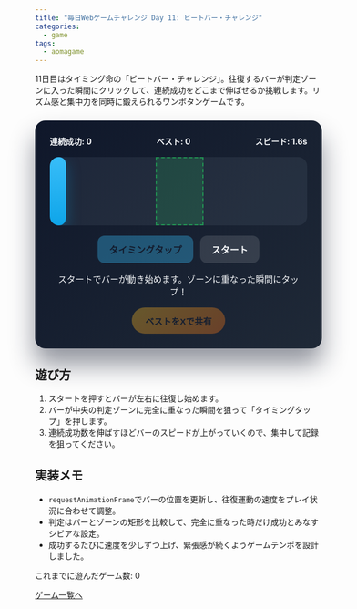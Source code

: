 ```yaml
---
title: "毎日Webゲームチャレンジ Day 11: ビートバー・チャレンジ"
categories:
  - game
tags:
  - aomagame
---
```


11日目はタイミング命の「ビートバー・チャレンジ」。往復するバーが判定ゾーンに入った瞬間にクリックして、連続成功をどこまで伸ばせるか挑戦します。リズム感と集中力を同時に鍛えられるワンボタンゲームです。

<style>
#beat-bar-game {
  max-width: 520px;
  margin: 24px auto;
  padding: 26px;
  border-radius: 18px;
  background: linear-gradient(135deg, #0f172a, #1f2937);
  color: #f8fafc;
  box-shadow: 0 28px 44px rgba(15, 23, 42, 0.45);
  font-family: "Inter", "Hiragino Kaku Gothic ProN", sans-serif;
}
#beat-bar-game .hud {
  display: flex;
  justify-content: space-between;
  align-items: center;
  gap: 12px;
  flex-wrap: wrap;
  margin-bottom: 18px;
  font-weight: 700;
}
#beat-bar-game .arena {
  position: relative;
  height: 120px;
  border-radius: 16px;
  background: rgba(148, 163, 184, 0.1);
  overflow: hidden;
  margin-bottom: 18px;
}
#beat-bar-game .zone {
  position: absolute;
  top: 0;
  bottom: 0;
  width: 80px;
  left: calc(50% - 40px);
  background: rgba(34, 197, 94, 0.18);
  border: 2px dashed rgba(34, 197, 94, 0.6);
}
#beat-bar-game .bar {
  position: absolute;
  top: 0;
  bottom: 0;
  width: 28px;
  border-radius: 12px;
  background: linear-gradient(180deg, #38bdf8, #0ea5e9);
  box-shadow: 0 10px 26px rgba(14, 165, 233, 0.35);
}
#beat-bar-game .controls {
  display: flex;
  gap: 12px;
  justify-content: center;
}
#beat-bar-game button {
  border: none;
  border-radius: 12px;
  padding: 12px 20px;
  font-size: 1rem;
  font-weight: 700;
  cursor: pointer;
  transition: transform 0.12s ease, box-shadow 0.12s ease, opacity 0.12s ease;
}
#beat-bar-game .tap {
  background: #38bdf8;
  color: #0f172a;
  box-shadow: 0 14px 28px rgba(56, 189, 248, 0.35);
}
#beat-bar-game .tap:hover:not(:disabled) {
  transform: translateY(-1px);
}
#beat-bar-game .start {
  background: rgba(248, 250, 252, 0.12);
  color: #f8fafc;
}
#beat-bar-game .start:hover:not(:disabled) {
  transform: translateY(-1px);
}
#beat-bar-game button:disabled {
  opacity: 0.35;
  cursor: not-allowed;
  box-shadow: none;
}
#beat-bar-game .log {
  margin-top: 16px;
  text-align: center;
  font-size: 0.95rem;
}
#beat-bar-game .actions {
  margin-top: 18px;
  display: flex;
  justify-content: center;
}
#beat-bar-game .share-button {
  border: none;
  border-radius: 9999px;
  padding: 12px 24px;
  font-size: 0.95rem;
  font-weight: 700;
  background: linear-gradient(135deg, #fbbf24, #f97316);
  color: #0f172a;
  cursor: pointer;
  box-shadow: 0 18px 34px rgba(249, 115, 22, 0.35);
  transition: transform 0.12s ease, box-shadow 0.12s ease, opacity 0.12s ease;
}
#beat-bar-game .share-button:hover:not(:disabled) {
  transform: translateY(-1px);
  box-shadow: 0 22px 40px rgba(249, 115, 22, 0.45);
}
#beat-bar-game .share-button:disabled {
  opacity: 0.35;
  cursor: not-allowed;
  box-shadow: none;
}
</style>

<div id="beat-bar-game">
  <div class="hud">
    <span class="streak">連続成功: 0</span>
    <span class="best">ベスト: 0</span>
    <span class="speed">スピード: 1.6s</span>
  </div>
  <div class="arena">
    <div class="zone"></div>
    <div class="bar"></div>
  </div>
  <div class="controls">
    <button type="button" class="tap" disabled>タイミングタップ</button>
    <button type="button" class="start">スタート</button>
  </div>
  <p class="log">スタートでバーが動き始めます。ゾーンに重なった瞬間にタップ！</p>
  <div class="actions">
    <button type="button" class="share-button" disabled>ベストをXで共有</button>
  </div>
</div>

<script>
(() => {
  const root = document.getElementById('beat-bar-game');
  if (!root) {
    return;
  }

  const barEl = root.querySelector('.bar');
  const zoneEl = root.querySelector('.zone');
  const streakEl = root.querySelector('.streak');
  const bestEl = root.querySelector('.best');
  const speedEl = root.querySelector('.speed');
  const tapButton = root.querySelector('.tap');
  const startButton = root.querySelector('.start');
  const logEl = root.querySelector('.log');
  const shareButton = root.querySelector('.share-button');
  const getPlayCountEl = () => document.querySelector('[data-aomagame-play-count]');

  const storageKey = 'aomagame:best:beat-bar';
  const playedKey = 'aomagame:played:beat-bar';

  let animationId = null;
  let running = false;
  let direction = 1;
  let position = 0;
  let lastTimestamp = 0;
  let speed = 1.6;
  let streak = 0;
  let best = 0;
  let storageAvailable = false;

  const updatePlayCount = () => {
    const counterEl = getPlayCountEl();
    if (!counterEl) {
      return;
    }
    try {
      let total = 0;
      for (let i = 0; i < localStorage.length; i += 1) {
        const key = localStorage.key(i);
        if (typeof key !== 'string' || !key.startsWith('aomagame:played:')) {
          continue;
        }
        const value = Number.parseInt(localStorage.getItem(key) ?? '0', 10);
        if (!Number.isNaN(value) && value > 0) {
          total += 1;
        }
      }
      counterEl.textContent = total;
    } catch (error) {
      counterEl.textContent = '0';
    }
  };

  const markPlayed = () => {
    if (!storageAvailable) {
      return;
    }
    try {
      const current = Number.parseInt(localStorage.getItem(playedKey) ?? '0', 10);
      const next = Number.isNaN(current) ? 1 : current + 1;
      localStorage.setItem(playedKey, String(next));
    } catch (error) {
      return;
    }
    updatePlayCount();
  };


  const zoneRect = () => zoneEl.getBoundingClientRect();
  const barRect = () => barEl.getBoundingClientRect();

  const detectStorage = () => {
    try {
      const testKey = `${storageKey}-test`;
      localStorage.setItem(testKey, '1');
      localStorage.removeItem(testKey);
      storageAvailable = true;
    } catch (error) {
      storageAvailable = false;
    }
  };

  const loadBest = () => {
    if (!storageAvailable) {
      return;
    }
    const stored = localStorage.getItem(storageKey);
    if (!stored) {
      return;
    }
    const value = Number.parseInt(stored, 10);
    if (!Number.isNaN(value) && value > 0) {
      best = value;
      bestEl.textContent = `ベスト: ${best}`;
      shareButton.disabled = false;
    }
  };

  const saveBest = () => {
    if (!storageAvailable || best <= 0) {
      return;
    }
    localStorage.setItem(storageKey, String(best));
  };

  const updateHud = () => {
    streakEl.textContent = `連続成功: ${streak}`;
    bestEl.textContent = `ベスト: ${best}`;
    speedEl.textContent = `スピード: ${speed.toFixed(1)}s`;
    shareButton.disabled = best <= 0;
  };

  const resetBar = () => {
    const arenaWidth = root.querySelector('.arena').clientWidth;
    position = Math.random() < 0.5 ? 0 : arenaWidth - barEl.offsetWidth;
    direction = Math.random() < 0.5 ? 1 : -1;
    barEl.style.left = `${position}px`;
  };

  const loop = (timestamp) => {
    if (!running) {
      return;
    }
    if (!lastTimestamp) {
      lastTimestamp = timestamp;
    }
    const delta = timestamp - lastTimestamp;
    lastTimestamp = timestamp;

    const arenaWidth = root.querySelector('.arena').clientWidth;
    const maxPosition = arenaWidth - barEl.offsetWidth;
    const distancePerMs = (arenaWidth / (speed * 1000));
    position += direction * distancePerMs * delta;

    if (position <= 0) {
      position = 0;
      direction = 1;
    } else if (position >= maxPosition) {
      position = maxPosition;
      direction = -1;
    }

    barEl.style.left = `${position}px`;
    animationId = requestAnimationFrame(loop);
  };

  const startGame = () => {
    markPlayed();
    running = true;
    streak = 0;
    speed = 1.6;
   updateHud();
   tapButton.disabled = false;
   startButton.disabled = true;
   logEl.textContent = '判定ゾーンに重なった瞬間を狙ってタップ！';
   resetBar();
   lastTimestamp = 0;
    cancelAnimationFrame(animationId);
    animationId = requestAnimationFrame(loop);
  };

  const stopGame = () => {
    running = false;
    tapButton.disabled = true;
    startButton.disabled = false;
    startButton.textContent = 'もう一度';
    cancelAnimationFrame(animationId);
    animationId = null;
  };

  const isHit = () => {
    const zone = zoneRect();
    const bar = barRect();
    return bar.left >= zone.left && bar.right <= zone.right;
  };

  tapButton.addEventListener('click', () => {
    if (!running) {
      return;
    }
    if (isHit()) {
      streak += 1;
      logEl.textContent = 'ナイス！連続成功を伸ばそう。';
      speed = Math.max(0.8, speed - 0.1);
      if (streak > best) {
        best = streak;
        saveBest();
        shareButton.disabled = false;
}
      updateHud();
      resetBar();
    } else {
      logEl.textContent = '惜しい！連続成功はリセット。';
      streak = 0;
      speed = 1.6;
      updateHud();
    }
  });

  startButton.addEventListener('click', () => {
    if (running) {
      return;
    }
    startGame();
  });

  if (shareButton) {
    shareButton.addEventListener('click', (event) => {
      event.preventDefault();
      if (best <= 0) {
        return;
      }
      const text = `ビートバー・チャレンジで連続成功 ${best} を達成！ #aomagame`;
      const shareUrl = new URL('https://twitter.com/intent/tweet');
      shareUrl.searchParams.set('text', text);
      shareUrl.searchParams.set('url', window.location.href);
      window.open(shareUrl.toString(), '_blank', 'noopener');
    });
  }

  detectStorage();
  loadBest();
  if (document.readyState === 'loading') {
    document.addEventListener('DOMContentLoaded', updatePlayCount, { once: true });
  } else {
    updatePlayCount();
  }
  updateHud();
})();
</script>

## 遊び方
1. スタートを押すとバーが左右に往復し始めます。
2. バーが中央の判定ゾーンに完全に重なった瞬間を狙って「タイミングタップ」を押します。
3. 連続成功数を伸ばすほどバーのスピードが上がっていくので、集中して記録を狙ってください。

## 実装メモ
- `requestAnimationFrame`でバーの位置を更新し、往復運動の速度をプレイ状況に合わせて調整。
- 判定はバーとゾーンの矩形を比較して、完全に重なった時だけ成功とみなすシビアな設定。
- 成功するたびに速度を少しずつ上げ、緊張感が続くようゲームテンポを設計しました。


<p class="game-progress">これまでに遊んだゲーム数: <span data-aomagame-play-count>0</span></p>
<p class="game-link"><a href="http://localhost:4000/tags/#aomagame">ゲーム一覧へ</a></p>
